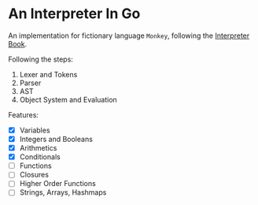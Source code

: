# An Interpreter In Go

An implementation for fictionary language `Monkey`, following the [Interpreter Book](https://interpreterbook.com/).

Following the steps:
1. Lexer and Tokens
2. Parser
3. AST
4. Object System and Evaluation

Features:
- [X] Variables
- [X] Integers and Booleans
- [X] Arithmetics
- [X] Conditionals
- [ ] Functions
- [ ] Closures
- [ ] Higher Order Functions
- [ ] Strings, Arrays, Hashmaps
